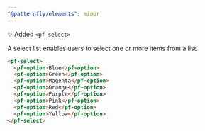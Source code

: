 ```yaml
---
"@patternfly/elements": minor
---
```


✨ Added `<pf-select>`

A select list enables users to select one or more items from a list.

```html
<pf-select>
  <pf-option>Blue</pf-option>
  <pf-option>Green</pf-option>
  <pf-option>Magenta</pf-option>
  <pf-option>Orange</pf-option>
  <pf-option>Purple</pf-option>
  <pf-option>Pink</pf-option>
  <pf-option>Red</pf-option>
  <pf-option>Yellow</pf-option>
</pf-select>
```
